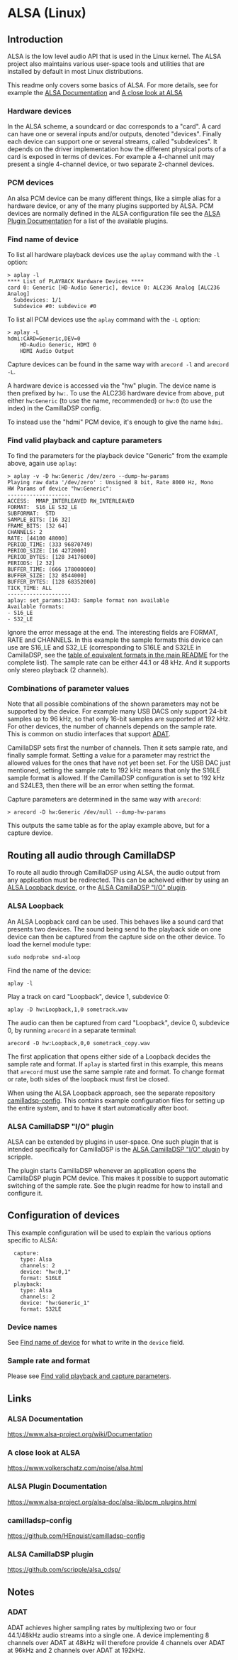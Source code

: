 # ALSA (Linux)

## Introduction

ALSA is the low level audio API that is used in the Linux kernel. The ALSA project also maintains various user-space tools and utilities that are installed by default in most Linux distributions.

This readme only covers some basics of ALSA. For more details, see for example the [ALSA Documentation](#alsa-documentation) and [A close look at ALSA](#a-close-look-at-alsa)

### Hardware devices

In the ALSA scheme, a soundcard or dac corresponds to a "card". A card can have one or several inputs and/or outputs, denoted "devices". Finally each device can support one or several streams, called "subdevices". It depends on the driver implementation how the different physical ports of a card is exposed in terms of devices. For example a 4-channel unit may present a single 4-channel device, or two separate 2-channel devices.

### PCM devices

An alsa PCM device can be many different things, like a simple alias for a hardware device, or any of the many plugins supported by ALSA. PCM devices are normally defined in the ALSA configuration file see the [ALSA Plugin Documentation](#alsa-plugin-documentation) for a list of the available plugins.

### Find name of device
To list all hardware playback devices use the `aplay` command with the `-l` option:
```
> aplay -l
**** List of PLAYBACK Hardware Devices ****
card 0: Generic [HD-Audio Generic], device 0: ALC236 Analog [ALC236 Analog]
  Subdevices: 1/1
  Subdevice #0: subdevice #0
```

To list all PCM devices use the `aplay` command with the `-L` option:
```
> aplay -L
hdmi:CARD=Generic,DEV=0
    HD-Audio Generic, HDMI 0
    HDMI Audio Output
```
Capture devices can be found in the same way with `arecord -l` and `arecord -L`.

A hardware device is accessed via the "hw" plugin. The device name is then prefixed by `hw:`. To use the ALC236 hardware device from above, put either `hw:Generic` (to use the name, recommended) or `hw:0` (to use the index) in the CamillaDSP config.

To instead use the "hdmi" PCM device, it's enough to give the name `hdmi`.


### Find valid playback and capture parameters
To find the parameters for the playback device "Generic" from the example above, again use `aplay`:
```
> aplay -v -D hw:Generic /dev/zero --dump-hw-params
Playing raw data '/dev/zero' : Unsigned 8 bit, Rate 8000 Hz, Mono
HW Params of device "hw:Generic":
--------------------
ACCESS:  MMAP_INTERLEAVED RW_INTERLEAVED
FORMAT:  S16_LE S32_LE
SUBFORMAT:  STD
SAMPLE_BITS: [16 32]
FRAME_BITS: [32 64]
CHANNELS: 2
RATE: [44100 48000]
PERIOD_TIME: (333 96870749)
PERIOD_SIZE: [16 4272000]
PERIOD_BYTES: [128 34176000]
PERIODS: [2 32]
BUFFER_TIME: (666 178000000]
BUFFER_SIZE: [32 8544000]
BUFFER_BYTES: [128 68352000]
TICK_TIME: ALL
--------------------
aplay: set_params:1343: Sample format non available
Available formats:
- S16_LE
- S32_LE
```
Ignore the error message at the end. The interesting fields are FORMAT, RATE and CHANNELS. In this example the sample formats this device can use are S16_LE and S32_LE (corresponding to S16LE and S32LE in CamillaDSP, see the [table of equivalent formats in the main README](./README.md#equivalent-formats) for the complete list). The sample rate can be either 44.1 or 48 kHz. And it supports only stereo playback (2 channels).

### Combinations of parameter values
Note that all possible combinations of the shown parameters may not be supported by the device. For example many USB DACS only support 24-bit samples up to 96 kHz, so that only 16-bit samples are supported at 192 kHz. For other devices, the number of channels depends on the sample rate. This is common on studio interfaces that support [ADAT](#adat).

CamillaDSP sets first the number of channels. Then it sets sample rate, and finally sample format. Setting a value for a parameter may restrict the allowed values for the ones that have not yet been set. For the USB DAC just mentioned, setting the sample rate to 192 kHz means that only the S16LE sample format is allowed. If the CamillaDSP configuration is set to 192 kHz and S24LE3, then there will be an error when setting the format.


Capture parameters are determined in the same way with `arecord`:
```
> arecord -D hw:Generic /dev/null --dump-hw-params
```
This outputs the same table as for the aplay example above, but for a capture device. 

## Routing all audio through CamillaDSP

To route all audio through CamillaDSP using ALSA, the audio output from any application must be redirected. This can be acheived either by using an [ALSA Loopback device](#alsa-loopback), or the [ALSA CamillaDSP "I/O" plugin](#alsa-camilladsp-"io"-plugin).

### ALSA Loopback
An ALSA Loopback card can be used. This behaves like a sound card that presents two devices. The sound being send to the playback side on one device can then be captured from the capture side on the other device. 
To load the kernel module type:
```
sudo modprobe snd-aloop
```
Find the name of the device:
```
aplay -l
```

Play a track on card "Loopback", device 1, subdevice 0:
```
aplay -D hw:Loopback,1,0 sometrack.wav
```
The audio can then be captured from card "Loopback", device 0, subdevice 0, by running `arecord` in a separate terminal:
```
arecord -D hw:Loopback,0,0 sometrack_copy.wav
```
The first application that opens either side of a Loopback decides the sample rate and format. If `aplay` is started first in this example, this means that `arecord` must use the same sample rate and format. 
To change format or rate, both sides of the loopback must first be closed.

When using the ALSA Loopback approach, see the separate repository [camilladsp-config](#camilladsp-config). 
This contains example configuration files for setting up the entire system, and to have it start automatically after boot.

### ALSA CamillaDSP "I/O" plugin

ALSA can be extended by plugins in user-space. One such plugin that is intended specifically for CamillaDSP is the [ALSA CamillaDSP "I/O" plugin](#alsa-camilladsp-plugin) by scripple.

The plugin starts CamillaDSP whenever an application opens the CamillaDSP plugin PCM device. This makes it possible to support automatic switching of the sample rate. See the plugin readme for how to install and configure it.

## Configuration of devices

This example configuration will be used to explain the various options specific to ALSA:
```
  capture:
    type: Alsa
    channels: 2
    device: "hw:0,1"
    format: S16LE
  playback:
    type: Alsa
    channels: 2
    device: "hw:Generic_1"
    format: S32LE
```

### Device names
See [Find name of device](#find-name-of-device) for what to write in the `device` field.

### Sample rate and format
Please see [Find valid playback and capture parameters](#find-valid-playback-and-capture-parameters).

## Links
### ALSA Documentation
https://www.alsa-project.org/wiki/Documentation
### A close look at ALSA
https://www.volkerschatz.com/noise/alsa.html
### ALSA Plugin Documentation
https://www.alsa-project.org/alsa-doc/alsa-lib/pcm_plugins.html
### camilladsp-config
https://github.com/HEnquist/camilladsp-config
### ALSA CamillaDSP plugin
https://github.com/scripple/alsa_cdsp/

## Notes
### ADAT
ADAT achieves higher sampling rates by multiplexing two or four 44.1/48kHz audio streams into a single one. A device implementing 8 channels over ADAT at 48kHz will therefore provide 4 channels over ADAT at 96kHz and 2 channels over ADAT at 192kHz.